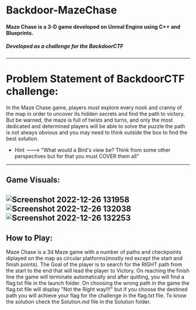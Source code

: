 # Backdoor-MazeChase
#### Maze Chase is a 3-D game developed on Unreal Engine using C++ and Blueprints.
##### Developed as a challenge for the BackdoorCTF
---
# Problem Statement of BackdoorCTF challenge:
 In the Maze Chase game, players must explore every nook and cranny of the map in order to uncover its hidden secrets and find the path to victory. But be warned, the maze is full of twists and turns, and only the most dedicated and determined players will be able to solve the puzzle
 the path is not always obvious and you may need to think outside the box to find the best solution.
* Hint ---> "What would a Bird's view be? Think from some other perspectives but for that you must COVER them all"
---
## Game Visuals:

![Screenshot 2022-12-26 131958](https://user-images.githubusercontent.com/99145719/209521909-5fef296c-90c8-45a3-9dd6-191735cff134.jpg)
![Screenshot 2022-12-26 132038](https://user-images.githubusercontent.com/99145719/209521929-e46ff451-40fc-4c2a-a8c0-609fa3410ee0.jpg)
![Screenshot 2022-12-26 132253](https://user-images.githubusercontent.com/99145719/209521946-9b12da09-0a3b-4f43-aa61-c0e4c0149d85.jpg)
---

## How to Play:
Maze Chase is a 3d Maze game with a number of paths and checkpoints diplayed on the map as circular platforms(mostly red except the start and finish points). The Goal of the player is to search for the RIGHT path from the start to the end that will lead the player to Victory. On reaching the finish line the game will terminate automatically and after quitting, you will find a flag.txt file in the launch folder.
On choosing the wrong path in the game the flag.txt file will display "Not the Right way!!!" but if you choose the destined path you will achieve your flag for the challenge in the flag.txt file.
To know the solution check the Solution.md file in the Solution folder.
